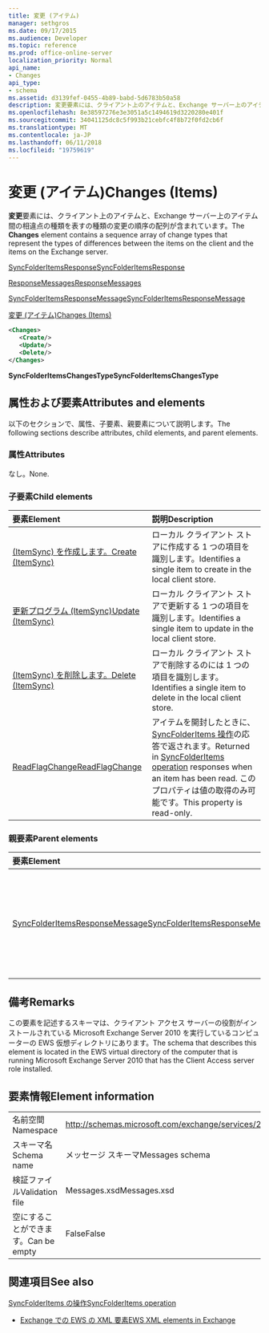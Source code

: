 ```yaml
---
title: 変更 (アイテム)
manager: sethgros
ms.date: 09/17/2015
ms.audience: Developer
ms.topic: reference
ms.prod: office-online-server
localization_priority: Normal
api_name:
- Changes
api_type:
- schema
ms.assetid: d3139fef-0455-4b89-babd-5d6783b50a58
description: 変更要素には、クライアント上のアイテムと、Exchange サーバー上のアイテム間の相違点の種類を表すの種類の変更の順序の配列が含まれています。
ms.openlocfilehash: 8e38597276e3e3051a5c1494619d3220280e401f
ms.sourcegitcommit: 34041125dc8c5f993b21cebfc4f8b72f0fd2cb6f
ms.translationtype: MT
ms.contentlocale: ja-JP
ms.lasthandoff: 06/11/2018
ms.locfileid: "19759619"
---
```

# <a name="changes-items"></a><span data-ttu-id="0a57d-103">変更 (アイテム)</span><span class="sxs-lookup"><span data-stu-id="0a57d-103">Changes (Items)</span></span>

<span data-ttu-id="0a57d-104">**変更**要素には、クライアント上のアイテムと、Exchange サーバー上のアイテム間の相違点の種類を表すの種類の変更の順序の配列が含まれています。</span><span class="sxs-lookup"><span data-stu-id="0a57d-104">The **Changes** element contains a sequence array of change types that represent the types of differences between the items on the client and the items on the Exchange server.</span></span> 
  
[<span data-ttu-id="0a57d-105">SyncFolderItemsResponse</span><span class="sxs-lookup"><span data-stu-id="0a57d-105">SyncFolderItemsResponse</span></span>](syncfolderitemsresponse.md)
  
[<span data-ttu-id="0a57d-106">ResponseMessages</span><span class="sxs-lookup"><span data-stu-id="0a57d-106">ResponseMessages</span></span>](responsemessages.md)
  
[<span data-ttu-id="0a57d-107">SyncFolderItemsResponseMessage</span><span class="sxs-lookup"><span data-stu-id="0a57d-107">SyncFolderItemsResponseMessage</span></span>](syncfolderitemsresponsemessage.md)
  
[<span data-ttu-id="0a57d-108">変更 (アイテム)</span><span class="sxs-lookup"><span data-stu-id="0a57d-108">Changes (Items)</span></span>](changes-items.md)
  
```xml
<Changes>
   <Create/>
   <Update/>
   <Delete/>
</Changes>
```

 <span data-ttu-id="0a57d-109">**SyncFolderItemsChangesType**</span><span class="sxs-lookup"><span data-stu-id="0a57d-109">**SyncFolderItemsChangesType**</span></span>
## <a name="attributes-and-elements"></a><span data-ttu-id="0a57d-110">属性および要素</span><span class="sxs-lookup"><span data-stu-id="0a57d-110">Attributes and elements</span></span>

<span data-ttu-id="0a57d-111">以下のセクションで、属性、子要素、親要素について説明します。</span><span class="sxs-lookup"><span data-stu-id="0a57d-111">The following sections describe attributes, child elements, and parent elements.</span></span>
  
### <a name="attributes"></a><span data-ttu-id="0a57d-112">属性</span><span class="sxs-lookup"><span data-stu-id="0a57d-112">Attributes</span></span>

<span data-ttu-id="0a57d-113">なし。</span><span class="sxs-lookup"><span data-stu-id="0a57d-113">None.</span></span>
  
### <a name="child-elements"></a><span data-ttu-id="0a57d-114">子要素</span><span class="sxs-lookup"><span data-stu-id="0a57d-114">Child elements</span></span>

|<span data-ttu-id="0a57d-115">**要素**</span><span class="sxs-lookup"><span data-stu-id="0a57d-115">**Element**</span></span>|<span data-ttu-id="0a57d-116">**説明**</span><span class="sxs-lookup"><span data-stu-id="0a57d-116">**Description**</span></span>|
|:-----|:-----|
|[<span data-ttu-id="0a57d-117">(ItemSync) を作成します。</span><span class="sxs-lookup"><span data-stu-id="0a57d-117">Create (ItemSync)</span></span>](create-itemsync.md) <br/> |<span data-ttu-id="0a57d-118">ローカル クライアント ストアに作成する 1 つの項目を識別します。</span><span class="sxs-lookup"><span data-stu-id="0a57d-118">Identifies a single item to create in the local client store.</span></span>  <br/> |
|[<span data-ttu-id="0a57d-119">更新プログラム (ItemSync)</span><span class="sxs-lookup"><span data-stu-id="0a57d-119">Update (ItemSync)</span></span>](update-itemsync.md) <br/> |<span data-ttu-id="0a57d-120">ローカル クライアント ストアで更新する 1 つの項目を識別します。</span><span class="sxs-lookup"><span data-stu-id="0a57d-120">Identifies a single item to update in the local client store.</span></span>  <br/> |
|[<span data-ttu-id="0a57d-121">(ItemSync) を削除します。</span><span class="sxs-lookup"><span data-stu-id="0a57d-121">Delete (ItemSync)</span></span>](delete-itemsync.md) <br/> |<span data-ttu-id="0a57d-122">ローカル クライアント ストアで削除するのには 1 つの項目を識別します。</span><span class="sxs-lookup"><span data-stu-id="0a57d-122">Identifies a single item to delete in the local client store.</span></span>  <br/> |
|[<span data-ttu-id="0a57d-123">ReadFlagChange</span><span class="sxs-lookup"><span data-stu-id="0a57d-123">ReadFlagChange</span></span>](readflagchange.md) <br/> |<span data-ttu-id="0a57d-124">アイテムを開封したときに、 [SyncFolderItems 操作](syncfolderitems-operation.md)の応答で返されます。</span><span class="sxs-lookup"><span data-stu-id="0a57d-124">Returned in [SyncFolderItems operation](syncfolderitems-operation.md) responses when an item has been read.</span></span> <span data-ttu-id="0a57d-125">このプロパティは値の取得のみ可能です。</span><span class="sxs-lookup"><span data-stu-id="0a57d-125">This property is read-only.</span></span>  <br/> |
   
### <a name="parent-elements"></a><span data-ttu-id="0a57d-126">親要素</span><span class="sxs-lookup"><span data-stu-id="0a57d-126">Parent elements</span></span>

|<span data-ttu-id="0a57d-127">**要素**</span><span class="sxs-lookup"><span data-stu-id="0a57d-127">**Element**</span></span>|<span data-ttu-id="0a57d-128">**説明**</span><span class="sxs-lookup"><span data-stu-id="0a57d-128">**Description**</span></span>|
|:-----|:-----|
|[<span data-ttu-id="0a57d-129">SyncFolderItemsResponseMessage</span><span class="sxs-lookup"><span data-stu-id="0a57d-129">SyncFolderItemsResponseMessage</span></span>](syncfolderitemsresponsemessage.md) <br/> |<span data-ttu-id="0a57d-130">[SyncFolderItems 操作](syncfolderitems-operation.md)要求の結果ステータスを格納します。</span><span class="sxs-lookup"><span data-stu-id="0a57d-130">Contains the status and result of a [SyncFolderItems operation](syncfolderitems-operation.md) request.</span></span>  <br/> |
   
## <a name="remarks"></a><span data-ttu-id="0a57d-131">備考</span><span class="sxs-lookup"><span data-stu-id="0a57d-131">Remarks</span></span>

<span data-ttu-id="0a57d-132">この要素を記述するスキーマは、クライアント アクセス サーバーの役割がインストールされている Microsoft Exchange Server 2010 を実行しているコンピューターの EWS 仮想ディレクトリにあります。</span><span class="sxs-lookup"><span data-stu-id="0a57d-132">The schema that describes this element is located in the EWS virtual directory of the computer that is running Microsoft Exchange Server 2010 that has the Client Access server role installed.</span></span>
  
## <a name="element-information"></a><span data-ttu-id="0a57d-133">要素情報</span><span class="sxs-lookup"><span data-stu-id="0a57d-133">Element information</span></span>

|||
|:-----|:-----|
|<span data-ttu-id="0a57d-134">名前空間</span><span class="sxs-lookup"><span data-stu-id="0a57d-134">Namespace</span></span>  <br/> |http://schemas.microsoft.com/exchange/services/2006/messages  <br/> |
|<span data-ttu-id="0a57d-135">スキーマ名</span><span class="sxs-lookup"><span data-stu-id="0a57d-135">Schema name</span></span>  <br/> |<span data-ttu-id="0a57d-136">メッセージ スキーマ</span><span class="sxs-lookup"><span data-stu-id="0a57d-136">Messages schema</span></span>  <br/> |
|<span data-ttu-id="0a57d-137">検証ファイル</span><span class="sxs-lookup"><span data-stu-id="0a57d-137">Validation file</span></span>  <br/> |<span data-ttu-id="0a57d-138">Messages.xsd</span><span class="sxs-lookup"><span data-stu-id="0a57d-138">Messages.xsd</span></span>  <br/> |
|<span data-ttu-id="0a57d-139">空にすることができます。</span><span class="sxs-lookup"><span data-stu-id="0a57d-139">Can be empty</span></span>  <br/> |<span data-ttu-id="0a57d-140">False</span><span class="sxs-lookup"><span data-stu-id="0a57d-140">False</span></span>  <br/> |
   
## <a name="see-also"></a><span data-ttu-id="0a57d-141">関連項目</span><span class="sxs-lookup"><span data-stu-id="0a57d-141">See also</span></span>



[<span data-ttu-id="0a57d-142">SyncFolderItems の操作</span><span class="sxs-lookup"><span data-stu-id="0a57d-142">SyncFolderItems operation</span></span>](syncfolderitems-operation.md)


- [<span data-ttu-id="0a57d-143">Exchange での EWS の XML 要素</span><span class="sxs-lookup"><span data-stu-id="0a57d-143">EWS XML elements in Exchange</span></span>](ews-xml-elements-in-exchange.md)

